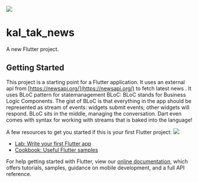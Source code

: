 
![](https://firebasestorage.googleapis.com/v0/b/marketplace-2b244.appspot.com/o/Free_Sample_By_Wix.jfif?alt=media&token=f1f28921-c344-4767-bdde-66e6e9b6cbad)
# kal_tak_news
 A new Flutter project.
## Getting Started

This project is a starting point for a Flutter application.
It uses an external api from [https://newsapi.org/](https://newsapi.org/) to fetch latest news . It uses BLoC pattern for statemanagement
BLoC:
BLoC stands for Business Logic Components. The gist of BLoC is that everything in the app should be represented as stream of events: widgets submit events; other widgets will respond. BLoC sits in the middle, managing the conversation. Dart even comes with syntax for working with streams that is baked into the language!

A few resources to get you started if this is your first Flutter project:
![](https://firebasestorage.googleapis.com/v0/b/marketplace-2b244.appspot.com/o/KalTak.jpg?alt=media&token=adfd81d3-6e77-4392-8354-0a481bb73c2e)
- [Lab: Write your first Flutter app](https://flutter.dev/docs/get-started/codelab)
- [Cookbook: Useful Flutter samples](https://flutter.dev/docs/cookbook)

For help getting started with Flutter, view our
[online documentation](https://flutter.dev/docs), which offers tutorials,
samples, guidance on mobile development, and a full API reference.
